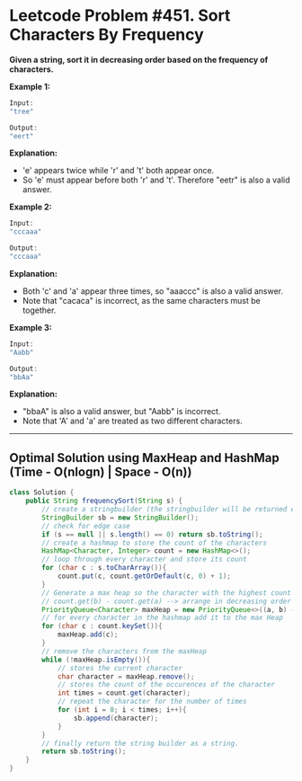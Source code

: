 # Leetcode Problem #451. Sort Characters By Frequency

**Given a string, sort it in decreasing order based on the frequency of characters.**

**Example 1:**

```java
Input:
"tree"

Output:
"eert"
```
**Explanation:**
- 'e' appears twice while 'r' and 't' both appear once.
- So 'e' must appear before both 'r' and 't'. Therefore "eetr" is also a valid answer.

**Example 2:**

```java
Input:
"cccaaa"

Output:
"cccaaa"
```

**Explanation:**

- Both 'c' and 'a' appear three times, so "aaaccc" is also a valid answer.
- Note that "cacaca" is incorrect, as the same characters must be together.

**Example 3:**

```java
Input:
"Aabb"

Output:
"bbAa"
```

**Explanation:**

- "bbaA" is also a valid answer, but "Aabb" is incorrect.
- Note that 'A' and 'a' are treated as two different characters.

---
## Optimal Solution using MaxHeap and HashMap (Time - O(nlogn) | Space - O(n))

```java
class Solution {
    public String frequencySort(String s) {
        // create a stringbuilder (the stringbuilder will be returned eventually0
        StringBuilder sb = new StringBuilder();
        // check for edge case
        if (s == null || s.length() == 0) return sb.toString();
        // create a hashmap to store the count of the characters
        HashMap<Character, Integer> count = new HashMap<>();
        // loop through every character and store its count
        for (char c : s.toCharArray()){
            count.put(c, count.getOrDefault(c, 0) + 1);
        }
        // Generate a max heap so the character with the highest count appears in the root, and so on...
        // count.get(b) - count.get(a) --> arrange in decreasing order
        PriorityQueue<Character> maxHeap = new PriorityQueue<>((a, b) -> count.get(b) - count.get(a));
        // for every character in the hashmap add it to the max Heap
        for (char c : count.keySet()){
            maxHeap.add(c);
        }
        // remove the characters from the maxHeap
        while (!maxHeap.isEmpty()){
            // stores the current character
            char character = maxHeap.remove();
            // stores the count of the occurences of the character
            int times = count.get(character);
            // repeat the character for the number of times
            for (int i = 0; i < times; i++){
                sb.append(character);
            }
        }
        // finally return the string builder as a string.
        return sb.toString();
    }
}
```
